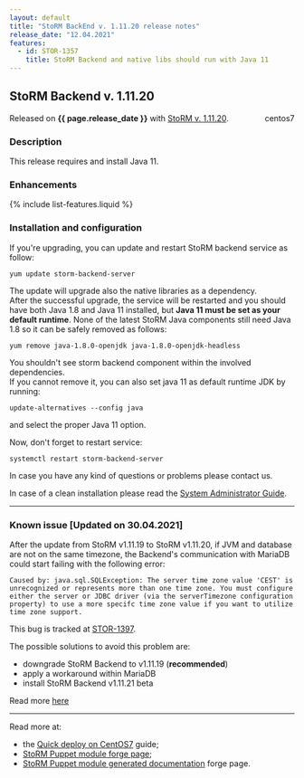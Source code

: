 ```yaml
---
layout: default
title: "StoRM BackEnd v. 1.11.20 release notes"
release_date: "12.04.2021"
features:
  - id: STOR-1357
    title: StoRM Backend and native libs should run with Java 11
---
```


## StoRM Backend v. 1.11.20

Released on **{{ page.release_date }}** with [StoRM v. 1.11.20][release-notes].
<span style="float: right; margin-left: 8px;" class="label label-info">centos7</span>

### Description

This release requires and install Java 11.

### Enhancements

{% include list-features.liquid %}

### Installation and configuration

If you're upgrading, you can update and restart StoRM backend service as follow:

```
yum update storm-backend-server
```

The update will upgrade also the native libraries as a dependency. <br/>
After the successful upgrade, the service will be restarted and you should have both Java 1.8 and Java 11 installed, but
**Java 11 must be set as your default runtime**. None of the latest StoRM Java components still need Java 1.8 so it can be safely removed as follows:

```
yum remove java-1.8.0-openjdk java-1.8.0-openjdk-headless
```

You shouldn't see storm backend component within the involved dependencies. <br/>
If you cannot remove it, you can also set java 11 as default runtime JDK by running:

```
update-alternatives --config java
```

and select the proper Java 11 option. <br/>

Now, don't forget to restart service:

```
systemctl restart storm-backend-server
```

In case you have any kind of questions or problems please contact us.

In case of a clean installation please read the [System Administrator Guide][storm-sysadmin-guide].

<hr/>

### Known issue \[Updated on 30.04.2021\]

After the update from StoRM v1.11.19 to StoRM v1.11.20, if JVM and database are not on the same timezone, the Backend's communication with MariaDB could start failing with the following error:

```
Caused by: java.sql.SQLException: The server time zone value 'CEST' is unrecognized or represents more than one time zone. You must configure either the server or JDBC driver (via the serverTimezone configuration property) to use a more specifc time zone value if you want to utilize time zone support.
```

This bug is tracked at [STOR-1397](https://issues.infn.it/jira/browse/STOR-1397).

The possible solutions to avoid this problem are:
 * downgrade StoRM Backend to v1.11.19 (**recommended**)
 * apply a workaround within MariaDB
 * install StoRM Backend v1.11.21 beta

Read more [here][known-issue-post] 

<hr/>

Read more at:
* the [Quick deploy on CentOS7][quickdeploy] guide;
* [StoRM Puppet module forge page][stormpuppetmodule];
* [StoRM Puppet module generated documentation][stormpuppetmoduledoc] forge page.

[stormpuppetmodule]: https://forge.puppet.com/cnafsd/storm
[stormpuppetmoduledoc]: https://italiangrid.github.io/storm-puppet-module/
[quickdeploy]: {{site.baseurl}}/documentation/documentation/sysadmin-guide/1.11.20/quick-deployments/centos7/index.html

[release-notes]: {{site.baseurl}}/release-notes/StoRM-v1.11.20.html
[upgrading]: {{site.baseurl}}/documentation/sysadmin-guide/1.11.20/upgrading
[storm-sysadmin-guide]: {{site.baseurl}}/documentation/sysadmin-guide/1.11.20

[known-issue-post]: {{site.baseurl}}/2021/04/30/storm-v1.11.20-known-issue.html